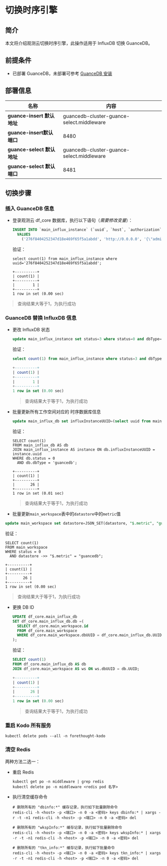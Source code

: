# 切换时序引擎

## 简介

本文将介绍观测云切换时序引擎，此操作适用于 InfluxDB 切换 GuanceDB。

## 前提条件

- 已部署 GuanceDB，未部署可参考 [GuanceDB 安装](infra-metric.md#guancedb-install) 

## 部署信息

| 名称                       | 内容                                      |
| -------------------------- | ----------------------------------------- |
| **guance-insert 默认地址** | guancedb-cluster-guance-select.middleware |
| **guance-insert默认端口**  | 8480                                      |
| **guance-select 默认地址** | guancedb-cluster-guance-select.middleware |
| **guance-select 默认端口** | 8481                                      |

## 切换步骤

### 插入 GuanceDB 信息

- 登录观测云 df_core 数据库，执行以下语句（*需要修改变量*）：

  ```sql
  INSERT INTO `main_influx_instance` (`uuid`, `host`, `authorization`, `configJSON`,`dbcount`, `user`, `pwd`, `dbType`, `priority`, `status`, `creator`, `updator`, `createAt`, `deleteAt`, `updateAt`)
    VALUES
      ('276f8404252347d18e469f65f5a1abdd', 'http://0.0.0.0', '{\"admin\": {\"password\": \"*\", \"username\": \"*\"}}','{"read": {"host": "http://guancedb-cluster-guance-select.middleware:8481"}, "write": {"host": "http://guancedb-cluster-guance-insert.middleware:8480"}}', 0, '', '', 'guancedb', 50, 0, '', '', UNIX_TIMESTAMP(), -1, UNIX_TIMESTAMP());
  
  ```
  
  验证：
  
  ```shell
  select count(1) from main_influx_instance where uuid='276f8404252347d18e469f65f5a1abdd';
  
  +----------+
  | count(1) |
  +----------+
  |        1 |
  +----------+
  1 row in set (0.00 sec)
  ```

>    查询结果大等于1，为执行成功

### GuanceDB 替换 InfluxDB 信息

- 更改 InfluxDB 状态

  ```sql
  update main_influx_instance set status=3 where status=0 and dbType='influxdb';
  ```

  验证：

  ```sql
  select count(1) from main_influx_instance where status=3 and dbType='influxdb';
  
  +----------+
  | count(1) |
  +----------+
  |        1 |
  +----------+
  1 row in set (0.00 sec)
  ```

  > 查询结果大于等于1，为执行成功

- 批量更新所有工作空间对应的 时序数据库信息

  ```sql
  update main_influx_db set influxInstanceUUID=(select uuid from main_influx_instance where status=0 and dbType='guancedb' order by priority desc limit 1) , dbType='guancedb' where status=0;
  ```

  验证：

  ```shell
  SELECT count(1)
  FROM main_influx_db AS db
  JOIN main_influx_instance AS instance ON db.influxInstanceUUID = instance.uuid
  WHERE db.status = 0
    AND db.dbType = 'guancedb';
  
  +----------+
  | count(1) |
  +----------+
  |       26 |
  +----------+
  1 row in set (0.01 sec)
  
  ```

  > 查询结果大于等于1，为执行成功

-  批量更新`main_workspace`表中的`datastore`中的`metric`值

  ```sql
  update main_workspace set datastore=JSON_SET(datastore, "$.metric", "guancedb") where status=0 and datastore ->> "$.metric" = "influxdb";
  ```

  验证：

  ```shell
  SELECT count(1)
  FROM main_workspace
  WHERE status = 0
    AND datastore ->> "$.metric" = "guancedb";
    
  +----------+
  | count(1) |
  +----------+
  |       26 |
  +----------+
  1 row in set (0.00 sec)
  ```

  > 查询结果大于等于1，为执行成功

- 更换 DB ID

  ```sql
  UPDATE df_core.main_influx_db 
  SET df_core.main_influx_db.db =(
    SELECT df_core.main_workspace.id
    FROM df_core.main_workspace
    WHERE df_core.main_workspace.dbUUID = df_core.main_influx_db.UUID
  );
  ```

  验证：

  ```sql
  SELECT count(1)
  FROM df_core.main_influx_db AS db
  JOIN df_core.main_workspace AS ws ON ws.dbUUID = db.UUID;
  
  +----------+
  | count(1) |
  +----------+
  |       26 |
  +----------+
  1 row in set (0.00 sec)
  ```

  > 查询结果大于等于1，为执行成功

### 重启 Kodo 所有服务

```shell
kubectl delete pods --all -n forethought-kodo
```

### 清空 Redis

两种方法二选一：

- 重启 Redis

  ```shell
  kubectl get po -n middleware | grep redis
  kubectl delete po -n middleware <redis pod 名字>	
  ```

- 执行清空缓存命令

  ```shell
  # 删除所有的 "dbinfo:*" 缓存记录，执行如下批量删除命令
  redis-cli -h <host> -p <端口> -n 0 -a <密码> keys dbinfo:* | xargs -r -t -n1 redis-cli -h <host> -p <端口> -n 0 -a <密码> del
   
  # 删除所有的 "wkspInfo:*" 缓存记录，执行如下批量删除命令
  redis-cli -h <host> -p <端口> -n 0 -a <密码> keys wkspInfo:* | xargs -r -t -n1 redis-cli -h <host> -p <端口> -n 0 -a <密码> del
   
  # 删除所有的 "tkn_info:*" 缓存记录，执行如下批量命令
  redis-cli -h <host> -p <端口> -n 0 -a <密码> keys tkn_info:* | xargs -r -t -n1 redis-cli -h <host> -p <端口> -n 0 -a <密码> del
  ```

  